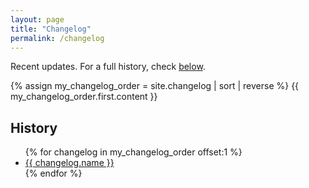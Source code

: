 ```yaml
---
layout: page
title: "Changelog"
permalink: /changelog
---
```

<p class="infobox">Recent updates. For a full history, check <a href="#history">below</a>.</p>

{% assign my_changelog_order = site.changelog | sort | reverse %}
  {{ my_changelog_order.first.content }}

<h2 class="top-bordered" id="history">History</h2>

<ul>
  {% for changelog in my_changelog_order offset:1 %}
      <li><a href="{{ changelog.url }}">{{ changelog.name }}</a></li>
  {% endfor %}
</ul>

